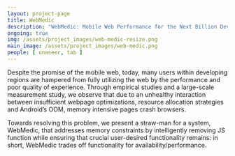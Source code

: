 ```yaml
---
layout: project-page
title: WebMedic
description: "WebMedic: Mobile Web Performance for the Next Billion Devices."
ongoing: true
img: /assets/project_images/web-medic-resize.png
main_image: /assets/project_images/web-medic.png
people: [ unaseer, tab ]
---
```


Despite the promise of the mobile web, today, many users within developing regions are hampered from fully utilizing the web by the performance and poor quality of experience. Through empirical studies and a large-scale measurement study, we observe that due to an unhealthy interaction between insufficient webpage optimizations, resource allocation strategies and Android’s OOM, memory intensive pages crash browsers.  
  
Towards resolving this problem, we present a straw-man for a system, WebMedic, that addresses memory constraints by intelligently removing JS function while ensuring that crucial user-desired functionality remains: in short, WebMedic trades off functionality for availability/performance.
